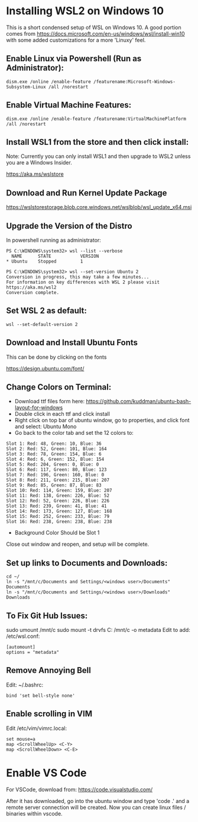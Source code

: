 # Installing WSL2 on Windows 10
This is a short condensed setup of WSL on Windows 10. A good portion comes from https://docs.microsoft.com/en-us/windows/wsl/install-win10 with some added customizations for a more 'Linuxy' feel.

## Enable Linux via Powershell (Run as Administrator):
```
dism.exe /online /enable-feature /featurename:Microsoft-Windows-Subsystem-Linux /all /norestart
```

## Enable Virtual Machine Features:
```
dism.exe /online /enable-feature /featurename:VirtualMachinePlatform /all /norestart

```

## Install WSL1 from the store and then click install:
Note: Currently you can only install WSL1 and then upgrade to WSL2 unless you are a Windows Insider.

https://aka.ms/wslstore


## Download and Run Kernel Update Package
https://wslstorestorage.blob.core.windows.net/wslblob/wsl_update_x64.msi

## Upgrade the Version of the Distro
In powershell running as administrator:
```
PS C:\WINDOWS\system32> wsl --list --verbose
  NAME      STATE           VERSION
* Ubuntu    Stopped         1
```
```
PS C:\WINDOWS\system32> wsl --set-version Ubuntu 2
Conversion in progress, this may take a few minutes...
For information on key differences with WSL 2 please visit https://aka.ms/wsl2
Conversion complete.
```

## Set WSL 2 as default:
```
wsl --set-default-version 2
```

## Download and Install Ubuntu Fonts
This can be done by clicking on the fonts

https://design.ubuntu.com/font/

## Change Colors on Terminal:
- Download ttf files form here: https://github.com/kuddman/ubuntu-bash-layout-for-windows
- Double click in each ttf and click install
- Right click on top bar of ubuntu window, go to properties, and click font and select: Ubuntu Mono
- Go back to the color tab and set the 12 colors to:
```
Slot 1: Red: 48, Green: 10, Blue: 36
Slot 2: Red: 52, Green: 101, Blue: 164
Slot 3: Red: 78, Green: 154, Blue: 6
Slot 4: Red: 6, Green: 152, Blue: 154
Slot 5: Red: 204, Green: 0, Blue: 0
Slot 6: Red: 117, Green: 80, Blue: 123
Slot 7: Red: 196, Green: 160, Blue: 0
Slot 8: Red: 211, Green: 215, Blue: 207
Slot 9: Red: 85, Green: 87, Blue: 83
Slot 10: Red: 114, Green: 159, Blue: 207
Slot 11: Red: 138, Green: 226, Blue: 52
Slot 12: Red: 52, Green: 226, Blue: 226
Slot 13: Red: 239, Green: 41, Blue: 41
Slot 14: Red: 173, Green: 127, Blue: 168
Slot 15: Red: 252, Green: 233, Blue: 79
Slot 16: Red: 238, Green: 238, Blue: 238
```
- Background Color Should be Slot 1

Close out window and reopen, and setup will be complete.

## Set up links to Documents and Downloads:
```
cd ~/
ln -s "/mnt/c/Documents and Settings/<windows user>/Documents" Documents
ln -s "/mnt/c/Documents and Settings/<windows user>/Downloads" Downloads
```

## To Fix Git Hub Issues:
sudo umount /mnt/c
sudo mount -t drvfs C: /mnt/c -o metadata
Edit to add: /etc/wsl.conf:
```
[automount]
options = "metadata"
```

## Remove Annoying Bell
Edit: ~/.bashrc:
```
bind 'set bell-style none'
```

## Enable scrolling in VIM
Edit /etc/vim/vimrc.local:
```
set mouse=a
map <ScrollWheelUp> <C-Y>
map <ScrollWheelDown> <C-E>
```

# Enable VS Code
For VSCode, download from: https://code.visualstudio.com/

After it has downloaded, go into the ubuntu window and type 'code .' and a remote server connection will be created. Now you can create linux files / binaries within vscode.